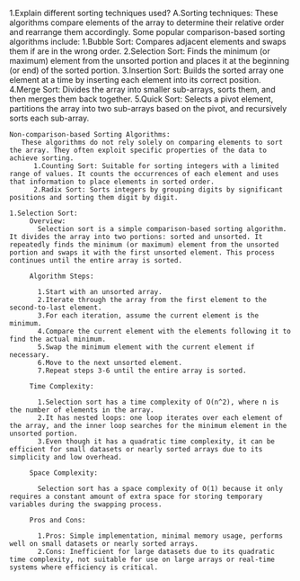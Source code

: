 1.Explain different sorting techniques used?
A.Sorting techniques:
  These algorithms compare elements of the array to determine their relative order and rearrange them accordingly. Some popular comparison-based sorting algorithms include:
      1.Bubble Sort: Compares adjacent elements and swaps them if       are in the wrong order.
      2.Selection Sort: Finds the minimum (or maximum) element from the unsorted portion and places it at the beginning (or end) of the sorted portion.
      3.Insertion Sort: Builds the sorted array one element at a time by inserting each element into its correct position.
      4.Merge Sort: Divides the array into smaller sub-arrays, sorts them, and then merges them back together.
      5.Quick Sort: Selects a pivot element, partitions the array into two sub-arrays based on the pivot, and recursively sorts each sub-array.
    
    Non-comparison-based Sorting Algorithms:
       These algorithms do not rely solely on comparing elements to sort the array. They often exploit specific properties of the data to achieve sorting.
          1.Counting Sort: Suitable for sorting integers with a limited range of values. It counts the occurrences of each element and uses that information to place elements in sorted order.
          2.Radix Sort: Sorts integers by grouping digits by significant positions and sorting them digit by digit.
    
    1.Selection Sort:
         Overview:
           Selection sort is a simple comparison-based sorting algorithm. It divides the array into two portions: sorted and unsorted. It repeatedly finds the minimum (or maximum) element from the unsorted portion and swaps it with the first unsorted element. This process continues until the entire array is sorted.

         Algorithm Steps:

           1.Start with an unsorted array.
           2.Iterate through the array from the first element to the second-to-last element.
           3.For each iteration, assume the current element is the minimum.
           4.Compare the current element with the elements following it to find the actual minimum.
           5.Swap the minimum element with the current element if necessary.
           6.Move to the next unsorted element.
           7.Repeat steps 3-6 until the entire array is sorted.
            
         Time Complexity:

           1.Selection sort has a time complexity of O(n^2), where n is the number of elements in the array.
           2.It has nested loops: one loop iterates over each element of the array, and the inner loop searches for the minimum element in the unsorted portion.
           3.Even though it has a quadratic time complexity, it can be efficient for small datasets or nearly sorted arrays due to its simplicity and low overhead.

         Space Complexity:

           Selection sort has a space complexity of O(1) because it only requires a constant amount of extra space for storing temporary variables during the swapping process.

         Pros and Cons:

           1.Pros: Simple implementation, minimal memory usage, performs well on small datasets or nearly sorted arrays.
           2.Cons: Inefficient for large datasets due to its quadratic time complexity, not suitable for use on large arrays or real-time systems where efficiency is critical.

        